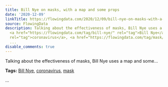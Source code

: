 ```yaml
---
title: Bill Nye on masks, with a map and some props
date: '2020-12-09'
linkTitle: https://flowingdata.com/2020/12/09/bill-nye-on-masks-with-a-map-and-some-props/
source: FlowingData
description: Talking about the effectiveness of masks, Bill Nye uses a map and some&#8230;<p><strong>Tags:</strong>
  <a href="https://flowingdata.com/tag/bill-nye/" rel="tag">Bill Nye</a>, <a href="https://flowingdata.com/tag/coronavirus/"
  rel="tag">coronavirus</a>, <a href="https://flowingdata.com/tag/mask/" rel="tag">mask</a></p>
  ...
disable_comments: true
---
```

Talking about the effectiveness of masks, Bill Nye uses a map and some&#8230;<p><strong>Tags:</strong> <a href="https://flowingdata.com/tag/bill-nye/" rel="tag">Bill Nye</a>, <a href="https://flowingdata.com/tag/coronavirus/" rel="tag">coronavirus</a>, <a href="https://flowingdata.com/tag/mask/" rel="tag">mask</a></p> ...